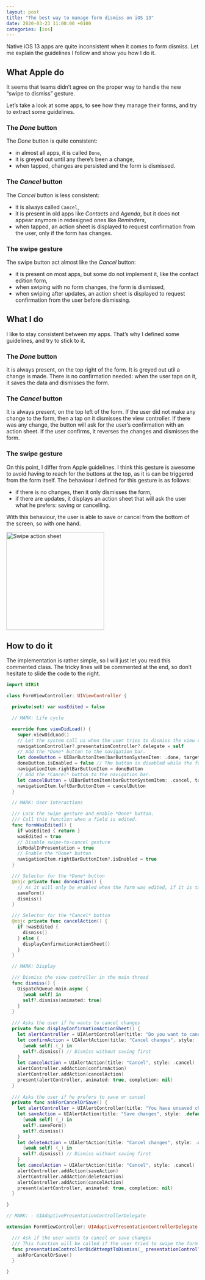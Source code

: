 ```yaml
---
layout: post
title: "The best way to manage form dismiss on iOS 13"
date: 2020-03-23 11:00:00 +0100
categories: [ios]
---
```


Native iOS 13 apps are quite inconsistent when it comes to form dismiss. Let me explain the guidelines I follow and show you how I do it.

## What Apple do

It seems that teams didn’t agree on the proper way to handle the new “swipe to dismiss” gesture.

Let’s take a look at some apps, to see how they manage their forms, and try to extract some guidelines.

### The *Done* button

The *Done* button is quite consistent:

- in almost all apps, it is called `Done`,
- it is greyed out until any there’s been a change,
- when tapped, changes are persisted and the form is dismissed.


### The *Cancel* button
The *Cancel* button is less consistent:
- it is always called `Cancel`,
- it is present in old apps like *Contacts* and *Agenda*, but it does not appear anymore in redesigned ones like *Reminders*,
- when tapped, an action sheet is displayed to request confirmation from the user, only if the form has changes.


### The swipe gesture
The swipe button act almost like the *Cancel* button:
* it is present on most apps, but some do not implement it, like the contact edition form,
* when swiping with no form changes, the form is dismissed,
* when swiping after updates, an action sheet is displayed to request confirmation from the user before dismissing.

## What I do
I like to stay consistent between my apps. That’s why I defined some guidelines, and try to stick to it.

### The *Done* button
It is always present, on the top right of the form. It is greyed out util a change is made.
There is no confirmation needed: when the user taps on it, it saves the data and dismisses the form.

### The *Cancel* button
It is always present, on the top left of the form.
If the user did not make any change to the form, then a tap on it dismisses the view controller.
If there was any change, the button will ask for the user’s confirmation with an action sheet. If the user confirms, it reverses the changes and dismisses the form.

### The swipe gesture
On this point, I differ from Apple guidelines. I think this gesture is awesome to avoid having to reach for the buttons at the top, as it is can be triggered from the form itself.
The behaviour I defined for this gesture is as follows:
* if there is no changes, then it only dismisses the form,
* if there are updates, it displays an action sheet that will ask the user what he prefers: saving or cancelling.

With this behaviour, the user is able to save or cancel from the bottom of the screen, so with one hand.

<img src="/assets/2020-03-23/swipe.png" alt="Swipe action sheet" width="256">

## How to do it
The implementation is rather simple, so I will just let you read this commented class. The tricky lines will be commented at the end, so don’t hesitate to slide the code to the right.

```swift
import UIKit

class FormViewController: UIViewController {

  private(set) var wasEdited = false

  // MARK: Life cycle

  override func viewDidLoad() {
    super.viewDidLoad()
    // Let the system call us when the user tries to dismiss the view controller
    navigationController?.presentationController?.delegate = self
    // Add the *Done* button to the navigation bar.
    let doneButton = UIBarButtonItem(barButtonSystemItem: .done, target: self, action: #selector(doneAction))
    doneButton.isEnabled = false // The button is disabled while the form is not edited.
    navigationItem.rightBarButtonItem = doneButton
    // Add the *Cancel* button to the navigation bar.
    let cancelButton = UIBarButtonItem(barButtonSystemItem: .cancel, target: self, action: #selector(cancelAction))
    navigationItem.leftBarButtonItem = cancelButton
  }

  // MARK: User interactions

  /// Lock the swipe gesture and enable *Done* button.
  /// Call this function when a field is edited.
  func formWasEdited() {
    if wasEdited { return }
    wasEdited = true
    // Disable swipe-to-cancel gesture
    isModalInPresentation = true
    // Enable the *Done* button
    navigationItem.rightBarButtonItem?.isEnabled = true
  }

  /// Selector for the *Done* button
  @objc private func doneAction() {
    // As it will only be enabled when the form was edited, if it is tapped, we can save and quit.
    saveForm()
    dismiss()
  }

  /// Selector for the *Cancel* button
  @objc private func cancelAction() {
    if !wasEdited {
      dismiss()
    } else {
      displayConfirmationActionSheet()
    }
  }

  // MARK: Display

  /// Dismiss the view controller in the main thread
  func dismiss() {
    DispatchQueue.main.async {
      [weak self] in
      self?.dismiss(animated: true)
    }
  }
  
  /// Asks the user if he wants to cancel changes
  private func displayConfirmationActionSheet() {
    let alertController = UIAlertController(title: "Do you want to cancel?", message: "The changes will be reversed.", preferredStyle: .actionSheet)
    let confirmAction = UIAlertAction(title: "Cancel changes", style: .destructive) {
      [weak self] (_) in
      self?.dismiss() // Dismiss without saving first
    }
    let cancelAction = UIAlertAction(title: "Cancel", style: .cancel)
    alertController.addAction(confirmAction)
    alertController.addAction(cancelAction)
    present(alertController, animated: true, completion: nil)
  }
  
  /// Asks the user if he prefers to save or cancel
  private func askForCancelOrSave() {
    let alertController = UIAlertController(title: "You have unsaved changes!", message: "If you cancel, the changes will be reversed.", preferredStyle: .actionSheet)
    let saveAction = UIAlertAction(title: "Save changes", style: .default) {
      [weak self] (_) in
      self?.saveForm()
      self?.dismiss()
    }
    let deleteAction = UIAlertAction(title: "Cancel changes", style: .destructive) {
      [weak self] (_) in
      self?.dismiss() // Dismiss without saving first
    }
    let cancelAction = UIAlertAction(title: "Cancel", style: .cancel)
    alertController.addAction(saveAction)
    alertController.addAction(deleteAction)
    alertController.addAction(cancelAction)
    present(alertController, animated: true, completion: nil)
  }

}

// MARK: - UIAdaptivePresentationControllerDelegate

extension FormViewController: UIAdaptivePresentationControllerDelegate {

  /// Ask if the user wants to cancel or save changes
  /// This function will be called if the user tried to swipe the form while `isModalInPresentation` is set to `true`.
  func presentationControllerDidAttemptToDismiss(_ presentationController: UIPresentationController) {
    askForCancelOrSave()
  }

}
```
